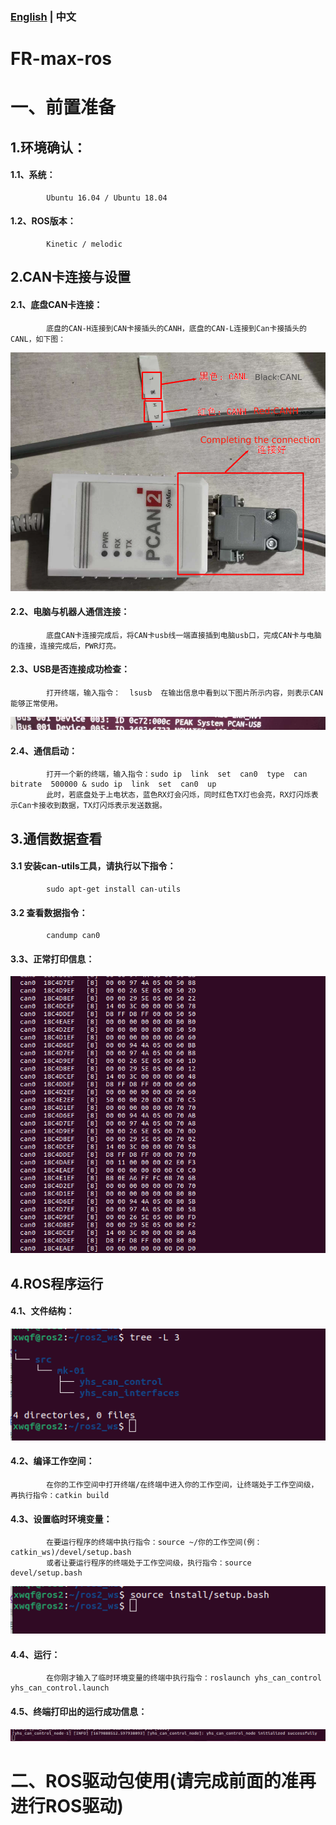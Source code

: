 ### [English](README.md) | 中文

# FR-max-ros

# 一、前置准备
## 1.环境确认：
####      1.1、系统：
            Ubuntu 16.04 / Ubuntu 18.04
####      1.2、ROS版本：
            Kinetic / melodic

## 2.CAN卡连接与设置
####      2.1、底盘CAN卡连接：
            底盘的CAN-H连接到CAN卡接插头的CANH，底盘的CAN-L连接到Can卡接插头的CANL，如下图：
            
![](https://github.com/kefangkele/FR-max-ros/blob/main/images/CAN_Connection.png?raw=true)

####      2.2、电脑与机器人通信连接：
            底盘CAN卡连接完成后，将CAN卡usb线一端直接插到电脑usb口，完成CAN卡与电脑的连接，连接完成后，PWR灯亮。
####      2.3、USB是否连接成功检查：
            打开终端，输入指令：  lsusb  在输出信息中看到以下图片所示内容，则表示CAN能够正常使用。

![](https://github.com/kefangkele/FR-max-ros/blob/main/images/terminal_state.png?raw=true)  

####      2.4、通信启动：
            打开一个新的终端，输入指令：sudo ip  link  set  can0  type  can  bitrate  500000 & sudo ip  link  set  can0  up
            此时，若底盘处于上电状态，蓝色RX灯会闪烁，同时红色TX灯也会亮，RX灯闪烁表示Can卡接收到数据，TX灯闪烁表示发送数据。

## 3.通信数据查看
####      3.1 安装can-utils工具，请执行以下指令：
            sudo apt-get install can-utils
####      3.2 查看数据指令：
            candump can0
####      3.3、正常打印信息：
      

![](https://github.com/kefangkele/FR-max-ros/blob/main/images/candump_print.png?raw=true)

## 4.ROS程序运行
####      4.1、文件结构：
      
![](https://github.com/kefangkele/FR-max-ros/blob/main/images/doc_tree.png?raw=true)

####      4.2、编译工作空间：
            在你的工作空间中打开终端/在终端中进入你的工作空间，让终端处于工作空间级，再执行指令：catkin build
####      4.3、设置临时环境变量：
            在要运行程序的终端中执行指令：source ~/你的工作空间(例：catkin_ws)/devel/setup.bash
            或者让要运行程序的终端处于工作空间级，执行指令：source devel/setup.bash
            
![](https://github.com/kefangkele/FR-max-ros/blob/main/images/source.png?raw=true)

####      4.4、运行：
            在你刚才输入了临时环境变量的终端中执行指令：roslaunch yhs_can_control yhs_can_control.launch
####      4.5、终端打印出的运行成功信息：

![](https://github.com/kefangkele/FR-max-ros/blob/main/images/node_print.png?raw=true)  

# 二、ROS驱动包使用(请完成前面的准再进行ROS驱动)
      

      
      
      
